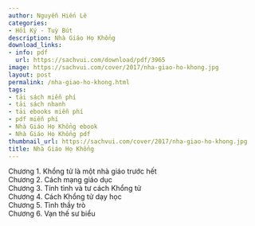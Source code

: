 ```yaml
---
author: Nguyễn Hiến Lê
categories:
- Hồi Ký - Tuỳ Bút
description: Nhà Giáo Họ Khổng
download_links:
- info: pdf
  url: https://sachvui.com/download/pdf/3965
image: https://sachvui.com/cover/2017/nha-giao-ho-khong.jpg
layout: post
permalink: /nha-giao-ho-khong.html
tags:
- tải sách miễn phí
- tải sách nhanh
- tải ebooks miễn phí
- pdf miễn phí
- Nhà Giáo Họ Khổng ebook
- Nhà Giáo Họ Khổng pdf
thumbnail_url: https://sachvui.com/cover/2017/nha-giao-ho-khong.jpg
title: Nhà Giáo Họ Khổng
---
```


 <div class="item-desc text-justify"> <p>Chương 1. Khổng tử là một nhà giáo trước hết<br>Chương 2. Cách mạng giáo dục<br>Chương 3. Tính tình và tư cách Khổng tử<br>Chương 4. Cách Khổng tử dạy học<br>Chương 5. Tình thầy trò<br>Chương 6. Vạn thế sư biểu</p> </div>